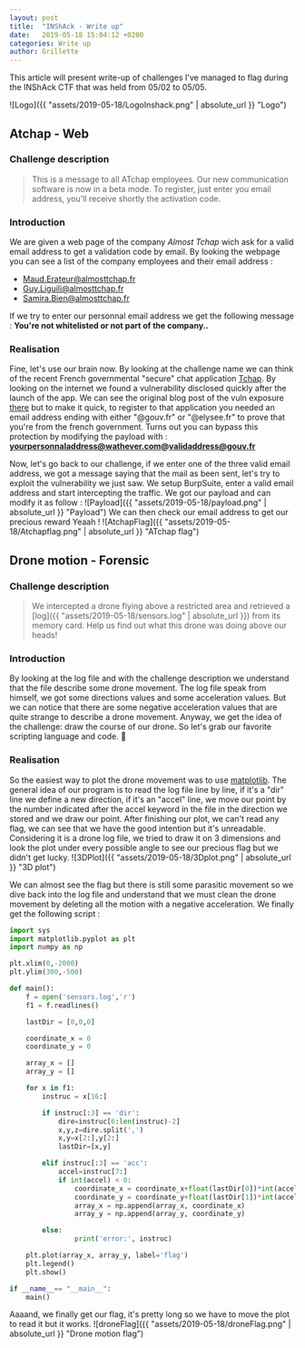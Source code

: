 ```yaml
---
layout: post
title:  "INShAck - Write up"
date:   2019-05-18 15:04:12 +0200
categories: Write up
author: Grillette
---
```

  This article will present write-up of challenges I've managed to flag during the INShAck CTF that was held from 05/02 to 05/05.

![Logo]({{ "assets/2019-05-18/LogoInshack.png" | absolute_url }} "Logo")

## Atchap - Web
### Challenge description
> This is a message to all ATchap employees. Our new communication software is now in a beta mode. To register, just enter you email address, you'll receive shortly the activation code.

### Introduction
We are given a web page of the company *Almost Tchap* wich ask for a valid email address to get a validation code by email.
By looking the webpage you can see a list of the company employees and their email address :
- Maud.Erateur@almosttchap.fr
- Guy.Liguili@almosttchap.fr
- Samira.Bien@almosttchap.fr

If we try to enter our personnal email address we get the following message : **You're not whitelisted or not part of the company..**

### Realisation
Fine, let's use our brain now. By looking at the challenge name we can think of the recent French governmental "secure" chat application [Tchap](http://www.tchap.fr/ "Tchap").
By looking on the internet we found a vulnerability disclosed quickly after the launch of the app. We can see the original blog post of the vuln exposure [there](https://medium.com/@fs0c131y/tchap-the-super-not-secure-app-of-the-french-government-84b31517d144 "Tchap vulnerability explanation") but to make it quick, to register to that application you needed an email address ending with either "@gouv.fr" or "@elysee.fr" to prove that you're from the french government. Turns out you can bypass this protection by modifying the payload with : **yourpersonnaladdress@wathever.com@validaddress@gouv.fr**

Now, let's go back to our challenge, if we enter one of the three valid email address, we got a message saying that the mail as been sent, let's try to exploit the vulnerability we just saw. We setup BurpSuite, enter a valid email address and start intercepting the traffic. We got our payload and can modify it as follow :
![Payload]({{ "assets/2019-05-18/payload.png" | absolute_url }} "Payload")
We can then check our email address to get our precious reward Yeaah !
![AtchapFlag]({{ "assets/2019-05-18/Atchapflag.png" | absolute_url }} "ATchap flag")

## Drone motion - Forensic
### Challenge description
> We intercepted a drone flying above a restricted area and retrieved a [log]({{ "assets/2019-05-18/sensors.log" | absolute_url }}) from its memory card.
> Help us find out what this drone was doing above our heads!

### Introduction
By looking at the log file and with the challenge description we understand that the file describe some drone movement. The log file speak from himself, we got some directions values and some acceleration values.
But we can notice that there are some negative acceleration values that are quite strange to describe a drone movement.
Anyway, we get the idea of the challenge: draw the course of our drone. So let's grab our favorite scripting language and code. :snake:

### Realisation
So the easiest way to plot the drone movement was to use [matplotlib](https://matplotlib.org/). The general idea of our program is to read the log file line by line, if it's a "dir" line we define a new direction, if it's an "accel" line, we move our point by the number indicated after the accel keyword in the file in the direction we stored and we draw our point.
After finishing our plot, we can't read any flag, we can see that we have the good intention but it's unreadable.
Considering it is a drone log file, we tried to draw it on 3 dimensions and look the plot under every possible angle to see our precious flag but we didn't get lucky.
![3DPlot]({{ "assets/2019-05-18/3Dplot.png" | absolute_url }} "3D plot")

We can almost see the flag but there is still some parasitic movement so we dive back into the log file and understand that we must clean the drone movement by deleting all the motion with a negative acceleration. We finally get the following script :
```python
import sys
import matplotlib.pyplot as plt
import numpy as np

plt.xlim(0,-2000)
plt.ylim(300,-500)

def main():
	f = open('sensors.log','r')
	f1 = f.readlines()

	lastDir = [0,0,0]

	coordinate_x = 0
	coordinate_y = 0

	array_x = []
	array_y = []

	for x in f1:
		instruc = x[16:]

		if instruc[:3] == 'dir':
			dire=instruc[6:len(instruc)-2]
			x,y,z=dire.split(',')
			x,y=x[2:],y[2:]
			lastDir=[x,y]

		elif instruc[:3] == 'acc':
			accel=instruc[7:]
			if int(accel) < 0:
				coordinate_x = coordinate_x+float(lastDir[0])*int(accel)
				coordinate_y = coordinate_y+float(lastDir[1])*int(accel)
				array_x = np.append(array_x, coordinate_x)
				array_y = np.append(array_y, coordinate_y)

		else:
				print('error:', instruc)

	plt.plot(array_x, array_y, label='flag')
	plt.legend()
	plt.show()

if __name__== "__main__":
	main()
```
Aaaand, we finally get our flag, it's pretty long so we have to move the plot to read it but it works.
![droneFlag]({{ "assets/2019-05-18/droneFlag.png" | absolute_url }} "Drone motion flag")
